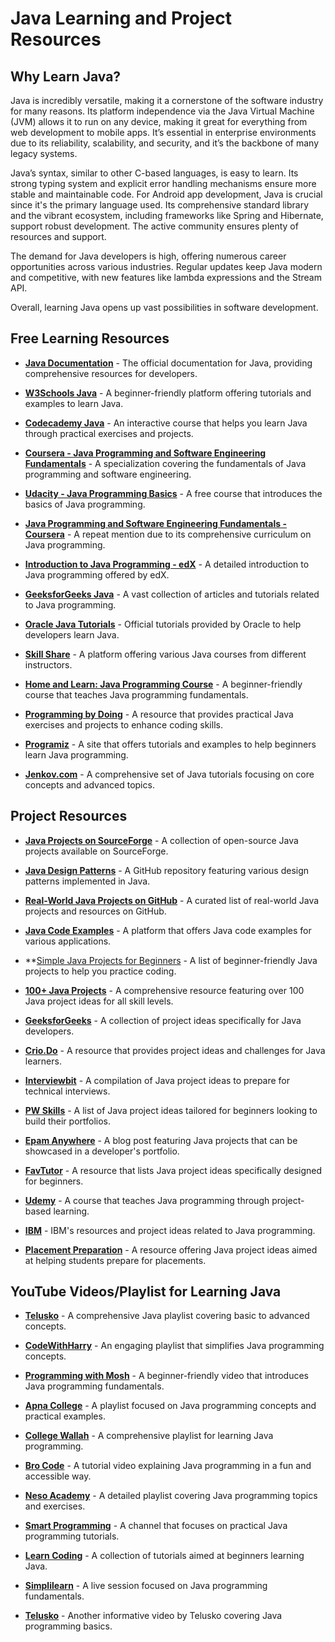 # Java Learning and Project Resources

## Why Learn Java?
Java is incredibly versatile, making it a cornerstone of the software industry for many reasons. Its platform independence via the Java Virtual Machine (JVM) allows it to run on any device, making it great for everything from web development to mobile apps. It’s essential in enterprise environments due to its reliability, scalability, and security, and it’s the backbone of many legacy systems.

Java’s syntax, similar to other C-based languages, is easy to learn. Its strong typing system and explicit error handling mechanisms ensure more stable and maintainable code. For Android app development, Java is crucial since it's the primary language used. Its comprehensive standard library and the vibrant ecosystem, including frameworks like Spring and Hibernate, support robust development. The active community ensures plenty of resources and support.

The demand for Java developers is high, offering numerous career opportunities across various industries. Regular updates keep Java modern and competitive, with new features like lambda expressions and the Stream API.

Overall, learning Java opens up vast possibilities in software development.

## Free Learning Resources
- **[Java Documentation](https://docs.oracle.com/en/java/)** - The official documentation for Java, providing comprehensive resources for developers.
  
- **[W3Schools Java](https://www.w3schools.com/java/)** - A beginner-friendly platform offering tutorials and examples to learn Java.
  
- **[Codecademy Java](https://www.codecademy.com/learn/learn-java)** - An interactive course that helps you learn Java through practical exercises and projects.
  
- **[Coursera - Java Programming and Software Engineering Fundamentals](https://www.coursera.org/specializations/java-programming)** - A specialization covering the fundamentals of Java programming and software engineering.
  
- **[Udacity - Java Programming Basics](https://www.udacity.com/course/java-programming-basics--ud282)** - A free course that introduces the basics of Java programming.
  
- **[Java Programming and Software Engineering Fundamentals - Coursera](https://www.coursera.org/specializations/java-programming)** - A repeat mention due to its comprehensive curriculum on Java programming.
  
- **[Introduction to Java Programming - edX](https://www.edx.org/course/introduction-to-java-programming-2)** - A detailed introduction to Java programming offered by edX.
  
- **[GeeksforGeeks Java](https://www.geeksforgeeks.org/java/)** - A vast collection of articles and tutorials related to Java programming.
  
- **[Oracle Java Tutorials](https://docs.oracle.com/javase/tutorial/index.html)** - Official tutorials provided by Oracle to help developers learn Java.
  
- **[Skill Share](https://www.skillshare.com/en/browse/java)** - A platform offering various Java courses from different instructors.
  
- **[Home and Learn: Java Programming Course](https://www.homeandlearn.co.uk/java/getting_started_with_java.html)** - A beginner-friendly course that teaches Java programming fundamentals.
  
- **[Programming by Doing](https://programmingbydoing.com/)** - A resource that provides practical Java exercises and projects to enhance coding skills.
  
- **[Programiz](https://www.programiz.com/java-programming)** - A site that offers tutorials and examples to help beginners learn Java programming.
  
- **[Jenkov.com](https://jenkov.com/tutorials/java/index.html)** - A comprehensive set of Java tutorials focusing on core concepts and advanced topics.

## Project Resources
- **[Java Projects on SourceForge](https://sourceforge.net/directory/language:java/)** - A collection of open-source Java projects available on SourceForge.
  
- **[Java Design Patterns](https://github.com/iluwatar/java-design-patterns)** - A GitHub repository featuring various design patterns implemented in Java.
  
- **[Real-World Java Projects on GitHub](https://github.com/akullpp/awesome-java)** - A curated list of real-world Java projects and resources on GitHub.
  
- **[Java Code Examples](https://www.programcreek.com/java-api-examples/)** - A platform that offers Java code examples for various applications.
  
- **[Simple Java Projects for Beginners](https://www.upgrad.com/blog/java-projects/) - A list of beginner-friendly Java projects to help you practice coding.
  
- **[100+ Java Projects](https://projectworlds.in/java-projects/)** - A comprehensive resource featuring over 100 Java project ideas for all skill levels.
  
- **[GeeksforGeeks](https://www.geeksforgeeks.org/java-projects/)** - A collection of project ideas specifically for Java developers.
  
- **[Crio.Do](https://www.crio.do/projects/category/java-projects/)** - A resource that provides project ideas and challenges for Java learners.
  
- **[Interviewbit](https://www.interviewbit.com/blog/java-projects/)** - A compilation of Java project ideas to prepare for technical interviews.
  
- **[PW Skills](https://pwskills.com/blog/java-projects/)** - A list of Java project ideas tailored for beginners looking to build their portfolios.
  
- **[Epam Anywhere](https://anywhere.epam.com/en/blog/java-projects-for-portfolio)** - A blog post featuring Java projects that can be showcased in a developer's portfolio.
  
- **[FavTutor](https://favtutor.com/blogs/java-projects-for-beginners)** - A resource that lists Java project ideas specifically designed for beginners.
  
- **[Udemy](https://www.udemy.com/course/java-programming-project-using-jsp-jdbc-servlets/)** - A course that teaches Java programming through project-based learning.
  
- **[IBM](https://www.ibm.com/docs/en/developer-for-zos/14.2?topic=concepts-java-projects)** - IBM's resources and project ideas related to Java programming.
  
- **[Placement Preparation](https://www.placementpreparation.io/blog/java-project-ideas-for-beginners/)** - A resource offering Java project ideas aimed at helping students prepare for placements.

## YouTube Videos/Playlist for Learning Java
- **[Telusko](https://youtube.com/playlist?list=PLsyeobzWxl7pe_IiTfNyr55kwJPWbgxB5&si=-tnxMR73TiVbHZoL)** - A comprehensive Java playlist covering basic to advanced concepts.
  
- **[CodeWithHarry](https://youtube.com/playlist?list=PLu0W_9lII9agS67Uits0UnJyrYiXhDS6q&si=6jwgobHYByD7zF79)** - An engaging playlist that simplifies Java programming concepts.
  
- **[Programming with Mosh](https://youtu.be/eIrMbAQSU34?si=RLLS7_l7rvgtoBfI)** - A beginner-friendly video that introduces Java programming fundamentals.
  
- **[Apna College](https://youtube.com/playlist?list=PLfqMhTWNBTe3LtFWcvwpqTkUSlB32kJop&si=tiIuf_HWM4yQLRnd)** - A playlist focused on Java programming concepts and practical examples.
  
- **[College Wallah](https://youtube.com/playlist?list=PLxgZQoSe9cg00xyG5gzb5BMkOClkch7Gr&si=M9tSCs2KI8O20vYI)** - A comprehensive playlist for learning Java programming.
  
- **[Bro Code](https://youtu.be/xk4_1vDrzzo?si=vCmc92kzhjX0laJG)** - A tutorial video explaining Java programming in a fun and accessible way.
  
- **[Neso Academy](https://youtube.com/playlist?list=PLBlnK6fEyqRjKA_NuK9mHmlk0dZzuP1P5&si=QMz30gSD7NIZByNp)** - A detailed playlist covering Java programming topics and exercises.
  
- **[Smart Programming](https://youtube.com/playlist?list=PLlhM4lkb2sEhfuXL-2BDrJ67WkUdQ2v9b&si=Y9po0JyNxF2gidy8)** - A channel that focuses on practical Java programming tutorials.
  
- **[Learn Coding](https://youtube.com/playlist?list=PLqleLpAMfxGAdqZeY_4uVQOPCnAjhH-eT&si=f9TUSavnGU61l4QI)** - A collection of tutorials aimed at beginners learning Java.
  
- **[Simplilearn](https://www.youtube.com/live/CFD9EFcNZTQ?si=HVWde5cKR150S3zx)** - A live session focused on Java programming fundamentals.
  
- **[Telusko](https://youtu.be/BGTx91t8q50?si=_fyQydNPiCJIs2j-)** - Another informative video by Telusko covering Java programming basics.
